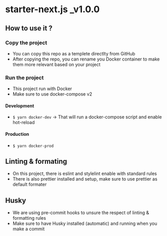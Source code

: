 # starter-next.js \_v1.0.0

## How to use it ?

### Copy the project
  - You can copy this repo as a templete directlty from GitHub
  - After copying the repo, you can rename you Docker container to make them more relevant based on your project

### Run the project

- This project run with Docker
- Make sure to use docker-compose v2

#### Development

- `$ yarn docker-dev`
  -> That will run a docker-compose script and enable hot-reload

#### Production

- `$ yarn docker-prod`

## Linting & formating

- On this project, there is eslint and stylelint enable with standard rules
- There is also prettier installed and setup, make sure to use prettier as default formater

## Husky

- We are using pre-commit hooks to unsure the respect of linting & formatting rules
- Make sure to have Husky installed (automatic) and running when you make a commit
